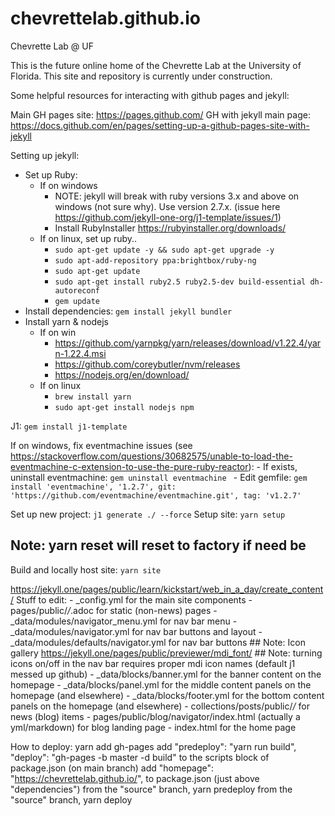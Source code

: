 # chevrettelab.github.io
Chevrette Lab @ UF

This is the future online home of the Chevrette Lab at the University of Florida. This site and repository is currently under construction.

Some helpful resources for interacting with github pages and jekyll:

Main GH pages site: https://pages.github.com/
GH with jekyll main page: https://docs.github.com/en/pages/setting-up-a-github-pages-site-with-jekyll


Setting up jekyll:
- Set up Ruby:
	- If on windows
		- NOTE: jekyll will break with ruby versions 3.x and above on windows (not sure why). Use version 2.7.x. (issue here https://github.com/jekyll-one-org/j1-template/issues/1)
		- Install RubyInstaller https://rubyinstaller.org/downloads/
	- If on linux, set up ruby..
		- `sudo apt-get update -y && sudo apt-get upgrade -y`
		- `sudo apt-add-repository ppa:brightbox/ruby-ng`
		- `sudo apt-get update`
		- `sudo apt-get install ruby2.5 ruby2.5-dev build-essential dh-autoreconf`
		- `gem update`
- Install dependencies: `gem install jekyll bundler`
- Install yarn & nodejs
	- If on win
		- https://github.com/yarnpkg/yarn/releases/download/v1.22.4/yarn-1.22.4.msi
		- https://github.com/coreybutler/nvm/releases
		- https://nodejs.org/en/download/
	- If on linux
		- `brew install yarn`
		- `sudo apt-get install nodejs npm`

J1: `gem install j1-template`

If on windows, fix eventmachine issues (see https://stackoverflow.com/questions/30682575/unable-to-load-the-eventmachine-c-extension-to-use-the-pure-ruby-reactor):
	- If exists, uninstall eventmachine: `gem uninstall eventmachine `
	- Edit gemfile: `gem install 'eventmachine', '1.2.7', git: 'https://github.com/eventmachine/eventmachine.git', tag: 'v1.2.7'`

Set up new project: `j1 generate ./ --force`
Setup site: `yarn setup`
## Note: yarn reset will reset to factory if need be
Build and locally host site: `yarn site`

https://jekyll.one/pages/public/learn/kickstart/web_in_a_day/create_content/
Stuff to edit:
	- _config.yml for the main site components
	- pages/public/*/*.adoc for static (non-news) pages
	- _data/modules/navigator_menu.yml for nav bar menu
	- _data/modules/navigator.yml for nav bar buttons and layout
	- _data/modules/defaults/navigator.yml for nav bar buttons
	## Note: Icon gallery https://jekyll.one/pages/public/previewer/mdi_font/
	## Note: turning icons on/off in the nav bar requires proper mdi icon names (default j1 messed up github)
	- _data/blocks/banner.yml for the banner content on the homepage
	- _data/blocks/panel.yml for the middle content panels on the homepage (and elsewhere)
	- _data/blocks/footer.yml for the bottom content panels on the homepage (and elsewhere)
	- collections/posts/public/*/* for news (blog) items
	- pages/public/blog/navigator/index.html (actually a yml/markdown) for blog landing page
	- index.html for the home page
	
How to deploy:
yarn add gh-pages
add "predeploy": "yarn run build",
    "deploy": "gh-pages -b master -d build"
	to the scripts block of package.json (on main branch)
add "homepage": "https://chevrettelab.github.io/",
	to package.json (just above "dependencies")
from the "source" branch, yarn predeploy
from the "source" branch, yarn deploy